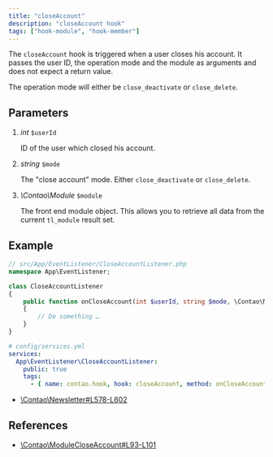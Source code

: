 ```yaml
---
title: "closeAccount"
description: "closeAccount hook"
tags: ["hook-module", "hook-member"]
---
```


The `closeAccount` hook is triggered when a user closes his account. It passes 
the user ID, the operation mode and the module as arguments and does not expect 
a return value.

The operation mode will either be `close_deactivate` or `close_delete`.


## Parameters

1. *int* `$userId`

    ID of the user which closed his account.

2. *string* `$mode`

    The "close account" mode. Either `close_deactivate` or `close_delete`.

3. *\Contao\Module* `$module`

    The front end module object. This allows you to retrieve all data from the
    current `tl_module` result set.


## Example

```php
// src/App/EventListener/CloseAccountListener.php
namespace App\EventListener;

class CloseAccountListener
{
    public function onCloseAccount(int $userId, string $mode, \Contao\Module $module): void
    {
        // Do something …
    }
}
```

```yml
# config/services.yml
services:
  App\EventListener\CloseAccountListener:
    public: true
    tags:
      - { name: contao.hook, hook: closeAccount, method: onCloseAccount }
```

* [\Contao\Newsletter#L578-L602](https://github.com/contao/contao/blob/4.7.6/newsletter-bundle/src/Resources/contao/classes/Newsletter.php#L578-L602)

## References

* [\Contao\ModuleCloseAccount#L93-L101](https://github.com/contao/contao/blob/4.7.6/core-bundle/src/Resources/contao/modules/ModuleCloseAccount.php#L93-L101)
